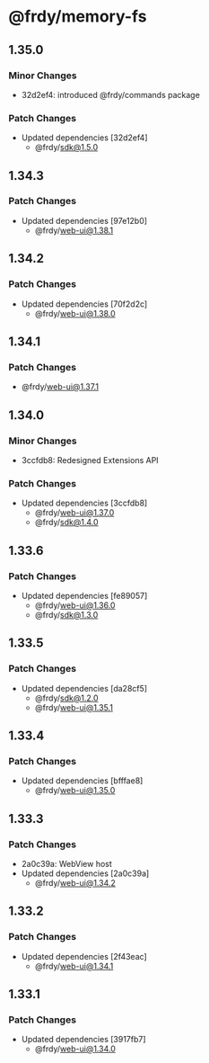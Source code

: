 # @frdy/memory-fs

## 1.35.0

### Minor Changes

- 32d2ef4: introduced @frdy/commands package

### Patch Changes

- Updated dependencies [32d2ef4]
  - @frdy/sdk@1.5.0

## 1.34.3

### Patch Changes

- Updated dependencies [97e12b0]
  - @frdy/web-ui@1.38.1

## 1.34.2

### Patch Changes

- Updated dependencies [70f2d2c]
  - @frdy/web-ui@1.38.0

## 1.34.1

### Patch Changes

- @frdy/web-ui@1.37.1

## 1.34.0

### Minor Changes

- 3ccfdb8: Redesigned Extensions API

### Patch Changes

- Updated dependencies [3ccfdb8]
  - @frdy/web-ui@1.37.0
  - @frdy/sdk@1.4.0

## 1.33.6

### Patch Changes

- Updated dependencies [fe89057]
  - @frdy/web-ui@1.36.0
  - @frdy/sdk@1.3.0

## 1.33.5

### Patch Changes

- Updated dependencies [da28cf5]
  - @frdy/sdk@1.2.0
  - @frdy/web-ui@1.35.1

## 1.33.4

### Patch Changes

- Updated dependencies [bfffae8]
  - @frdy/web-ui@1.35.0

## 1.33.3

### Patch Changes

- 2a0c39a: WebView host
- Updated dependencies [2a0c39a]
  - @frdy/web-ui@1.34.2

## 1.33.2

### Patch Changes

- Updated dependencies [2f43eac]
  - @frdy/web-ui@1.34.1

## 1.33.1

### Patch Changes

- Updated dependencies [3917fb7]
  - @frdy/web-ui@1.34.0
